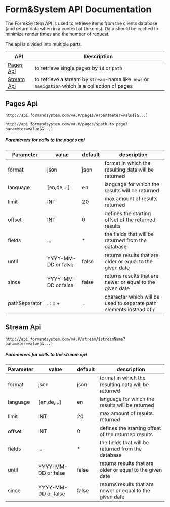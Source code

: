 # Form&System API Documentation

The Form&System API is used to retrieve items from the clients database (and return data when in a context of the cms).
Data should be cached to minimize render times and the number of request.

The api is divided into multiple parts.

API  |  Description
-------------  |  -------------
[Pages Api](#pages-api) | to retrieve single pages by `id` or `path`
[Stream Api](#stream-api) | to retrieve a stream by `stream`-name like `news` or `navigation` which is a collection of pages

## Pages Api

`http://api.formandsystem.com/v#.#/pages/#?parameter=value[&...]`

`http://api.formandsystem.com/v#.#/pages/$path.to.page?parameter=value[&...]`

##### Parameters for calls to the pages api

Parameter  | value | default |description
------------- | ------------- | ------------- | -------------
format  | json | json | format in which the resulting data will be returned
language | [en,de,...] | en | language for which the results will be returned
limit | INT | 20 | max amount of results returned
offset | INT | 0 | defines the starting offset of the returned results
fields | ... | * | the fields that will be returned from the database
until | YYYY-MM-DD or false | false | returns results that are older or equal to the given date
since | YYYY-MM-DD or false | false | returns results that are newer or equal to the given date
pathSeparator | . : :: + | . | character which will be used to separate path elements instead of /


## Stream Api

`http://api.formandsystem.com/v#.#/stream/$streamName?parameter=value[&...]`

##### Parameters for calls to the stream api

Parameter  | value | default |description
------------- | ------------- | ------------- | -------------
format  | json | json | format in which the resulting data will be returned
language | [en,de,...] | en | language for which the results will be returned
limit | INT | 20 | max amount of results returned
offset | INT | 0 | defines the starting offset of the returned results
fields | ... | * | the fields that will be returned from the database
until | YYYY-MM-DD or false | false | returns results that are older or equal to the given date
since | YYYY-MM-DD or false | false | returns results that are newer or equal to the given date
